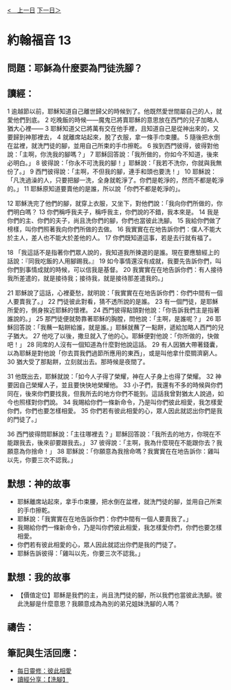 [<　上一日](/Bible/John/Day11.html) [下一日＞](/Bible/John/Day13.html)

# 約翰福音 13

## 問題：耶穌為什麼要為門徒洗腳？

## 讀經：
1 逾越節以前，耶穌知道自己離世歸父的時候到了。他既然愛世間屬自己的人，就愛他們到底。 2 吃晚飯的時候——魔鬼已將賣耶穌的意思放在西門的兒子加略人猶大心裡—— 3 耶穌知道父已將萬有交在他手裡，且知道自己是從神出來的，又要歸到神那裡去， 4 就離席站起來，脫了衣服，拿一條手巾束腰。 5 隨後把水倒在盆裡，就洗門徒的腳，並用自己所束的手巾擦乾。 6 挨到西門彼得，彼得對他說：「主啊，你洗我的腳嗎？」 7 耶穌回答說：「我所做的，你如今不知道，後來必明白。」 8 彼得說：「你永不可洗我的腳！」耶穌說：「我若不洗你，你就與我無份了。」 9 西門彼得說：「主啊，不但我的腳，連手和頭也要洗！」 10 耶穌說：「凡洗過澡的人，只要把腳一洗，全身就乾淨了。你們是乾淨的，然而不都是乾淨的。」 11 耶穌原知道要賣他的是誰，所以說「你們不都是乾淨的」。

12 耶穌洗完了他們的腳，就穿上衣服，又坐下，對他們說：「我向你們所做的，你們明白嗎？ 13 你們稱呼我夫子，稱呼我主，你們說的不錯，我本來是。 14 我是你們的主、你們的夫子，尚且洗你們的腳，你們也當彼此洗腳。 15 我給你們做了榜樣，叫你們照著我向你們所做的去做。 16 我實實在在地告訴你們：僕人不能大於主人，差人也不能大於差他的人。 17 你們既知道這事，若是去行就有福了。

18 「我這話不是指著你們眾人說的，我知道我所揀選的是誰。現在要應驗經上的話說：『同我吃飯的人用腳踢我。』 19 如今事情還沒有成就，我要先告訴你們，叫你們到事情成就的時候，可以信我是基督。 20 我實實在在地告訴你們：有人接待我所差遣的，就是接待我；接待我，就是接待那差遣我的。」

21 耶穌說了這話，心裡憂愁，就明說：「我實實在在地告訴你們：你們中間有一個人要賣我了。」 22 門徒彼此對看，猜不透所說的是誰。 23 有一個門徒，是耶穌所愛的，側身挨近耶穌的懷裡。 24 西門彼得點頭對他說：「你告訴我們主是指著誰說的。」 25 那門徒便就勢靠著耶穌的胸膛，問他說：「主啊，是誰呢？」 26 耶穌回答說：「我蘸一點餅給誰，就是誰。」耶穌就蘸了一點餅，遞給加略人西門的兒子猶大。 27 他吃了以後，撒旦就入了他的心。耶穌便對他說：「你所做的，快做吧！」 28 同席的人沒有一個知道為什麼對他說這話。 29 有人因猶大帶著錢囊，以為耶穌是對他說「你去買我們過節所應用的東西」，或是叫他拿什麼賙濟窮人。 30 猶大受了那點餅，立刻就出去。那時候是夜間了。

31 他既出去，耶穌就說：「如今人子得了榮耀，神在人子身上也得了榮耀。 32 神要因自己榮耀人子，並且要快快地榮耀他。 33 小子們，我還有不多的時候與你們同在，後來你們要找我，但我所去的地方你們不能到。這話我曾對猶太人說過，如今也照樣對你們說。 34 我賜給你們一條新命令，乃是叫你們彼此相愛，我怎樣愛你們，你們也要怎樣相愛。 35 你們若有彼此相愛的心，眾人因此就認出你們是我的門徒了。」

36 西門彼得問耶穌說：「主往哪裡去？」耶穌回答說：「我所去的地方，你現在不能跟我去，後來卻要跟我去。」 37 彼得說：「主啊，我為什麼現在不能跟你去？我願意為你捨命！」 38 耶穌說：「你願意為我捨命嗎？我實實在在地告訴你：雞叫以先，你要三次不認我。」

## 默想：神的故事
+ 耶穌離席站起來，拿手巾束腰，把水倒在盆裡，就洗門徒的腳，並用自己所束的手巾擦乾。
+ 耶穌說：「我實實在在地告訴你們：你們中間有一個人要賣我了。」
+ 我賜給你們一條新命令，乃是叫你們彼此相愛，我怎樣愛你們，你們也要怎樣相愛。
+ 你們若有彼此相愛的心，眾人因此就認出你們是我的門徒了。
+ 耶穌告訴彼得：「雞叫以先，你要三次不認我。」

## 默想：我的故事
+ 【價值定位】耶穌是我們的主，尚且洗門徒的腳，所以我們也當彼此洗腳。彼此洗腳是什麼意思？我願意成為為別的弟兄姐妹洗腳的人嗎？

## 禱告：

## 筆記與生活回應：
+ [每日靈修：彼此相愛](https://bibleplan.github.io/sharing/zhuolin/day3-wk97-sharing.html)
+ [讀經分享：【洗腳】](https://bibleplan.github.io/sharing/day3-wk97-sharing.html)

